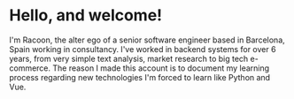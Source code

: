 # Hello, and welcome!

I'm Racoon, the alter ego of a senior software engineer based in Barcelona, Spain working in consultancy. I've worked in backend systems for over 6 years, from very simple text analysis, market research to big tech e-commerce. The reason I made this account is to document my learning process regarding new technologies I'm forced to learn like Python and Vue.
